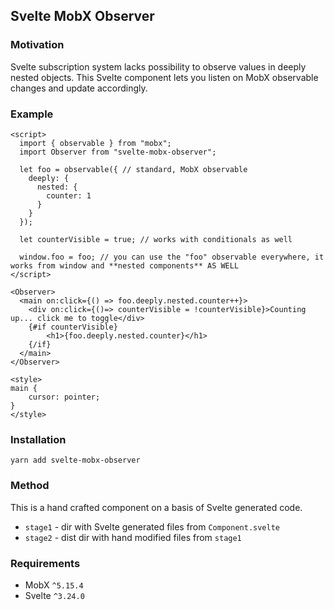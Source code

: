 ## Svelte MobX Observer

### Motivation

Svelte subscription system lacks possibility to observe values in deeply nested objects. This Svelte component lets you listen on MobX observable changes and update accordingly.

### Example

```svelte
<script>
  import { observable } from "mobx";
  import Observer from "svelte-mobx-observer";

  let foo = observable({ // standard, MobX observable
    deeply: {
      nested: {
        counter: 1
      }
    }
  });

  let counterVisible = true; // works with conditionals as well

  window.foo = foo; // you can use the "foo" observable everywhere, it works from window and **nested components** AS WELL
</script>

<Observer>
  <main on:click={() => foo.deeply.nested.counter++}>
	<div on:click={()=> counterVisible = !counterVisible}>Counting up... click me to toggle</div>
	{#if counterVisible}
		<h1>{foo.deeply.nested.counter}</h1>	
	{/if}
  </main>
</Observer>

<style>
main {
	cursor: pointer;
}
</style>
```

### Installation

```
yarn add svelte-mobx-observer
```

### Method

This is a hand crafted component on a basis of Svelte generated code.

 - `stage1` - dir with Svelte generated files from `Component.svelte`
 - `stage2` - dist dir with hand modified files from `stage1`

### Requirements

 - MobX `^5.15.4`
 - Svelte `^3.24.0`


